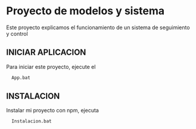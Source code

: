
# Proyecto de modelos y sistema

Este proyecto explicamos el funcionamiento de un sistema de seguimiento y control

## INICIAR APLICACION

Para iniciar este proyecto, ejecute el

```bash
  App.bat
```

## INSTALACION

Instalar mi proyecto con npm, ejecuta

```bash
  Instalacion.bat
```
